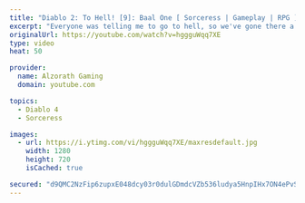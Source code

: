 ```yaml
---
title: "Diablo 2: To Hell! [9]: Baal One [ Sorceress | Gameplay | RPG ]"
excerpt: "Everyone was telling me to go to hell, so we've gone there a grand total of seven times (once with each class) - so you can guess where we end up with this ..."
originalUrl: https://youtube.com/watch?v=hggguWqq7XE
type: video
heat: 50

provider:
  name: Alzorath Gaming
  domain: youtube.com

topics:
  - Diablo 4
  - Sorceress

images:
  - url: https://i.ytimg.com/vi/hggguWqq7XE/maxresdefault.jpg
    width: 1280
    height: 720
    isCached: true

secured: "d9QMC2NzFip6zupxE048dcy03r0dulGDmdcVZb536ludya5HnpIHx7ON4ePvSeL8XyQwiPUA6DgSm3eaArta1N/jYTBPbG9h5/3zvO0utlS66L9FCMktbdRITEibM5WBpX6b51KcdSebrBhzu/EPYg7FC+PwiNllQDevUiqDaWSi2gPR21UqaQNkx7g5nNXLlaBpJiuHVH3sF410gnz95stIPOiO29zPbbyvBi9Fl6tp9EYmIs0PYR1cM3US0drydeZ/DzcWEJwA7su1KCyEYOjZ5VsYZflxKrZawMEQRAIrl+fg1OVr6YTt28JylEiy0tK2JG9X6Nh1PdUrLRcJVuM5jR7k6SPPx8cIK5Q/t22CmByGAK6xDxBb9C9/cx9d4ToyU7Ojx1TE+9QfAiPSEg==;IwpHrBoanQi3H1qbLzbYWQ=="
---
```


